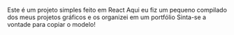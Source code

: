 Este é um projeto simples feito em React
Aqui eu fiz um pequeno compilado dos meus projetos gráficos e os organizei em um portfólio
Sinta-se a vontade para copiar o modelo!
